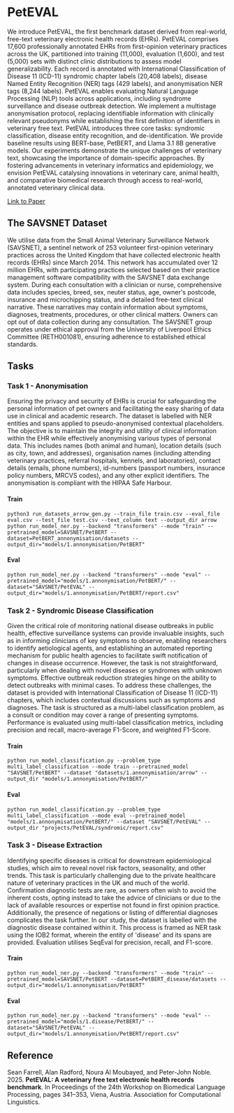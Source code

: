 # PetEVAL

We introduce PetEVAL, the first benchmark dataset derived from real-world, free-text veterinary electronic health records (EHRs). PetEVAL comprises 17,600 professionally annotated EHRs from first-opinion veterinary practices across the UK, partitioned into training (11,000), evaluation (1,600), and test (5,000) sets with distinct clinic distributions to assess model generalizability. Each record is annotated with International Classification of Disease 11 (ICD-11) syndromic chapter labels (20,408 labels), disease Named Entity Recognition (NER) tags (429 labels), and anonymisation NER tags (8,244 labels). PetEVAL enables evaluating Natural Language Processing (NLP) tools across applications, including syndrome surveillance and disease outbreak detection. We implement a multistage anonymisation protocol, replacing identifiable information with clinically relevant pseudonyms while establishing the first definition of identifiers in veterinary free text. PetEVAL introduces three core tasks: syndromic classification, disease entity recognition, and de-identification. We provide baseline results using BERT-base, PetBERT, and Llama 3.1 8B generative models. Our experiments demonstrate the unique challenges of veterinary text, showcasing the importance of domain-specific approaches. By fostering advancements in veterinary informatics and epidemiology, we envision PetEVAL catalysing innovations in veterinary care, animal health, and comparative biomedical research through access to real-world, annotated veterinary clinical data.

[Link to Paper](https://aclanthology.org/2025.bionlp-1.29/)

## The SAVSNET Dataset

We utilise data from the Small Animal Veterinary Surveillance Network (SAVSNET), a sentinel network of 253 volunteer first-opinion veterinary practices across the United Kingdom that have collected electronic health records (EHRs) since March 2014. This network has accumulated over 12 million EHRs, with participating practices selected based on their practice management software compatibility with the SAVSNET data exchange system. During each consultation with a clinician or nurse, comprehensive data includes species, breed, sex, neuter status, age, owner's postcode, insurance and microchipping status, and a detailed free-text clinical narrative. These narratives may contain information about symptoms, diagnoses, treatments, procedures, or other clinical matters. Owners can opt out of data collection during any consultation. The SAVSNET group operates under ethical approval from the University of Liverpool Ethics Committee (RETH001081), ensuring adherence to established ethical standards.


## Tasks

### Task 1 - Anonymisation
Ensuring the privacy and security of EHRs is crucial for safeguarding the personal information of pet owners and facilitating the easy sharing of data use in clinical and academic research. The dataset is labelled with NER entities and spans applied to pseudo-anonymised contextual placeholders. The objective is to maintain the integrity and utility of clinical information within the EHR while effectively anonymising various types of personal data. This includes names (both animal and human), location details (such as city, town, and addresses), organisation names (including attending veterinary practices, referral hospitals, kennels, and laboratories), contact details (emails, phone numbers), id-numbers (passport numbers, insurance policy numbers, MRCVS codes), and any other explicit identifiers. The anonymisation is compliant with the HIPAA Safe Harbour.

#### Train
```
python3 run_datasets_arrow_gen.py --train_file train.csv --eval_file eval.csv --test_file test.csv --text_column text --output_dir arrow
python run_model_ner.py --backend "transformers" --mode "train" --pretrained_model=SAVSNET/PetBERT --dataset=PetBERT_annonymisation/datasets --output_dir="models/1.annonymisation/PetBERT"
```

#### Eval
```
python run_model_ner.py --backend "transformers" --mode "eval" --pretrained_model="models/1.annonymisation/PetBERT/" --dataset="SAVSNET/PetEVAL" --output_dir="models/1.annonymisation/PetBERT/report.csv"
```

### Task 2 - Syndromic Disease Classification
Given the critical role of monitoring national disease outbreaks in public health, effective surveillance systems can provide invaluable insights, such as in informing clinicians of key symptoms to observe, enabling researchers to identify aetiological agents, and establishing an automated reporting mechanism for public health agencies to facilitate swift notification of changes in disease occurrence. However, the task is not straightforward, particularly when dealing with novel diseases or syndromes with unknown symptoms. Effective outbreak reduction strategies hinge on the ability to detect outbreaks with minimal cases. To address these challenges, the dataset is provided with International Classification of Disease 11 (ICD-11) chapters, which includes contextual discussions such as symptoms and diagnoses. The task is structured as a multi-label classification problem, as a consult or condition may cover a range of presenting symptoms. Performance is evaluated using multi-label classification metrics, including precision and recall, macro-average F1-Score, and weighted F1-Score.

#### Train
```
python run_model_classification.py --problem_type multi_label_classification --mode train --pretrained_model "SAVSNET/PetBERT" --dataset "datasets/1.annonymisation/arrow" --output_dir "models/1.annonymisation/PetBERT/"
```
#### Eval
```
python run_model_classification.py --problem_type multi_label_classification --mode eval --pretrained_model "models/1.annonymisation/PetBERT/" --dataset "SAVSNET/PetEVAL" --output_dir "projects/PetEVAL/syndromic/report.csv"

```
### Task 3 - Disease Extraction
Identifying specific diseases is critical for downstream epidemiological studies, which aim to reveal novel risk factors, seasonality, and other trends. This task is particularly challenging due to the private healthcare nature of veterinary practices in the UK and much of the world. Confirmation diagnostic tests are rare, as owners often wish to avoid the inherent costs, opting instead to take the advice of clinicians or due to the lack of available resources or expertise not found in first opinion practice. Additionally, the presence of negations or listing of differential diagnoses complicates the task further. In our study, the dataset is labelled with the diagnostic disease contained within it. This process is framed as NER task using the IOB2 format, wherein the entity of 'disease' and its spans are provided. Evaluation utilises SeqEval for precision, recall, and F1-score.

#### Train
```
python run_model_ner.py --backend "transformers" --mode "train" --pretrained_model=SAVSNET/PetBERT --dataset=PetBERT_disease/datasets --output_dir="models/1.annonymisation/PetBERT"
```

#### Eval
```
python run_model_ner.py --backend "transformers" --mode "eval" --pretrained_model="models/1.disease/PetBERT/" --dataset="SAVSNET/PetEVAL" --output_dir="models/1.annonymisation/PetBERT/report.csv"
```


## Reference
Sean Farrell, Alan Radford, Noura Al Moubayed, and Peter-John Noble. 2025. **PetEVAL: A veterinary free text electronic health records benchmark**. In Proceedings of the 24th Workshop on Biomedical Language Processing, pages 341–353, Viena, Austria. Association for Computational Linguistics.